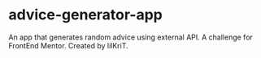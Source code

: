 # advice-generator-app

An app that generates random advice using external API. A challenge for FrontEnd Mentor.
Created by lilKriT.
